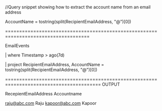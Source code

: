 //Query snippet showing how to extract the account name from an email address

AccountName = tostring(split(RecipientEmailAddress, "@")[0])

====================================================================================

EmailEvents

| where Timestamp > ago(7d)

| project RecipientEmailAddress, AccountName = tostring(split(RecipientEmailAddress, "@")[0])

========================================================================================
OUTPUT

RecepientEmailAddress     Accountname

raju@abc.com              Raju
kapoor@abc.com            Kapoor
